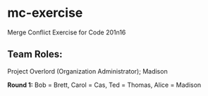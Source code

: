 # mc-exercise
Merge Conflict Exercise for Code 201n16

## Team Roles:
Project Overlord (Organization Administrator); Madison

**Round 1:** Bob = Brett, Carol = Cas, Ted = Thomas, Alice = Madison

